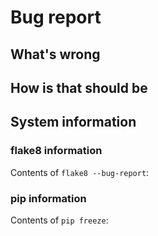 # Bug report

<!--
Hi, thanks for submitting a bug. We appreciate that.

But, we will need some information about what's wrong to help you.
-->

## What's wrong

<!-- Describe what is not working. Please, attach a traceback. -->

## How is that should be

<!-- Describe how it should work. -->

## System information

### flake8 information

Contents of `flake8 --bug-report`:

### pip information

Contents of `pip freeze`:
